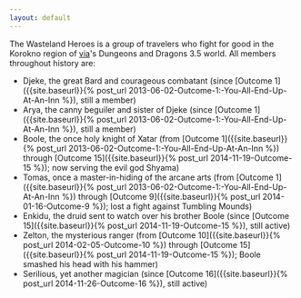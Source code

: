 ```yaml
---
layout: default
---
```


The Wasteland Heroes is a group of travelers who fight for good in the Korokno region of [via](https://svia.nl)'s Dungeons and Dragons 3.5 world.  All members throughout history are:

- Djeke, the great Bard and courageous combatant (since [Outcome 1]({{site.baseurl}}{% post_url 2013-06-02-Outcome-1:-You-All-End-Up-At-An-Inn %}), still a member)
- Arya, the canny beguiler and sister of Djeke (since [Outcome 1]({{site.baseurl}}{% post_url 2013-06-02-Outcome-1:-You-All-End-Up-At-An-Inn %}), still a member)
- Boole, the once holy knight of Xatar (from [Outcome 1]({{site.baseurl}}{% post_url 2013-06-02-Outcome-1:-You-All-End-Up-At-An-Inn %}) through [Outcome 15]({{site.baseurl}}{% post_url 2014-11-19-Outcome-15 %}); now serving the evil god Shyama)
- Tomas, once a master-in-hiding of the arcane arts (from [Outcome 1]({{site.baseurl}}{% post_url 2013-06-02-Outcome-1:-You-All-End-Up-At-An-Inn %}) through [Outcome 9]({{site.baseurl}}{% post_url 2014-01-16-Outcome-9 %}); lost a fight against Tumbling Mounds)
- Enkidu, the druid sent to watch over his brother Boole (since [Outcome 15]({{site.baseurl}}{% post_url 2014-11-19-Outcome-15 %}), still active)
- Zelton, the mysterious ranger (from [Outcome 10]({{site.baseurl}}{% post_url 2014-02-05-Outcome-10 %}) through [Outcome 15]({{site.baseurl}}{% post_url 2014-11-19-Outcome-15 %}); Boole smashed his head with his hammer)
- Serilious, yet another magician (since [Outcome 16]({{site.baseurl}}{% post_url 2014-11-26-Outcome-16 %}), still active)

